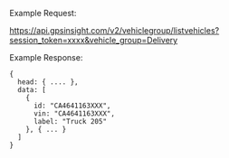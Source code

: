 Example Request:

https://api.gpsinsight.com/v2/vehiclegroup/listvehicles?session_token=xxxx&vehicle_group=Delivery

Example Response:

    {
      head: { .... },
      data: [
        {
          id: "CA4641163XXX",
          vin: "CA4641163XXX",
          label: "Truck 205"
        }, { ... }
      ]
    }
